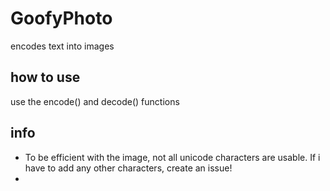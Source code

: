 # GoofyPhoto
encodes text into images
## how to use
use the encode() and decode() functions
## info
* To be efficient with the image, not all unicode characters are usable. If i have to add any other characters, create an issue!
* 